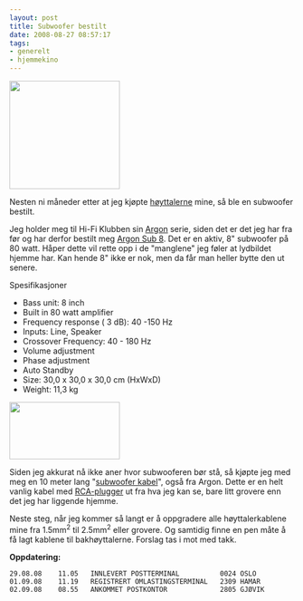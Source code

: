 ```yaml
---
layout: post
title: Subwoofer bestilt
date: 2008-08-27 08:57:17
tags: 
- generelt
- hjemmekino
---
```

<img title="ARGON Sub 8 Subwoofer" src="http://pjatt.net/images/2008/08/argsub8bk_1_m.jpg" alt="" width="195" height="191" />

Nesten ni måneder etter at jeg kjøpte <a href="http://pjatt.net/2008/01/02/h%C3%B8yttalere/">høyttalerne</a> mine, så ble en subwoofer bestilt.

Jeg holder meg til Hi-Fi Klubben sin <a href="http://www.argonaudio.com/">Argon</a> serie, siden det er det jeg har fra før og har derfor bestilt meg <a href="http://www.hifiklubben.no/produkter/hoeyttalere/subwoofer/argon_sub_8_subwoofer_sort.htm">Argon Sub 8</a>. Det er en aktiv, 8" subwoofer på 80 watt. Håper dette vil rette opp i de "manglene" jeg føler at lydbildet hjemme har. Kan hende 8" ikke er nok, men da får man heller bytte den ut senere.

Spesifikasjoner

 * Bass unit: 8 inch
 * Built in 80 watt amplifier
 * Frequency response ( 3 dB): 40 -150 Hz
 * Inputs: Line, Speaker
 * Crossover Frequency: 40 - 180 Hz
 * Volume adjustment
 * Phase adjustment
 * Auto Standby
 * Size: 30,0 x 30,0 x 30,0 cm (HxWxD)
 * Weight: 11,3 kg

<img title="Argon 5084s subwoofer cable" src="http://pjatt.net/images/2008/08/argon_5084s_subwoofer_cable_1_m.jpg" alt="" width="195" height="101" />

Siden jeg akkurat nå ikke aner hvor subwooferen bør stå, så kjøpte jeg med meg en 10 meter lang "<a href="http://www.hifiklubben.no/produkter/kabler/subwooferkabler/argon_5084s_kabel_3_meter.htm">subwoofer kabel</a>", også fra Argon. Dette er en helt vanlig kabel med <a href="http://en.wikipedia.org/wiki/RCA_connector">RCA-plugger</a> ut fra hva jeg kan se, bare litt grovere enn det jeg har liggende hjemme.

Neste steg, når jeg kommer så langt er å oppgradere alle høyttalerkablene mine fra 1.5mm<sup>2</sup> til 2.5mm<sup>2</sup> eller grovere. Og samtidig finne en pen måte å få lagt kablene til bakhøyttalerne. Forslag tas i mot med takk.

**Oppdatering:**

	29.08.08	11.05	INNLEVERT POSTTERMINAL			0024 OSLO
	01.09.08	11.19	REGISTRERT OMLASTINGSTERMINAL	2309 HAMAR
	02.09.08	08.55	ANKOMMET POSTKONTOR				2805 GJØVIK